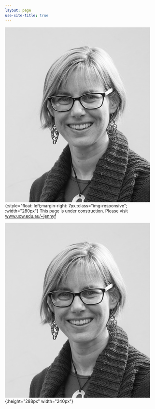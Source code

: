 ```yaml
---
layout: page
use-site-title: true
---
```


![test-image2](img/jenny-fisher-bnw_med_hr.jpeg){:style="float: left;margin-right: 7px;:class="img-responsive"; :width="280px"}
This page is under construction. Please visit www.uow.edu.au/~jennyf

![test-image3](img/jenny-fisher-bnw_med_hr.jpeg){:height="288px" width="240px"}
